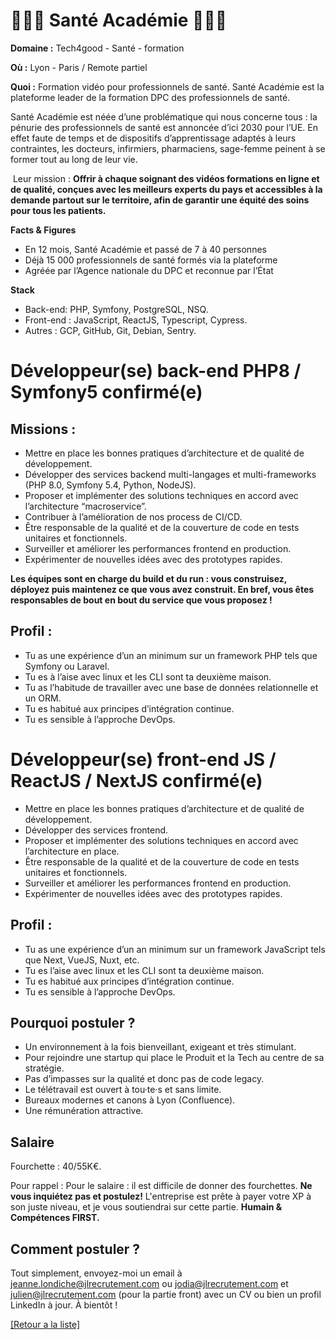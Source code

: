 # 👩🏻‍⚕️ Santé Académie 👨🏻‍⚕️

**Domaine :** Tech4good - Santé - formation 

**Où :** Lyon - Paris / Remote partiel 

**Quoi :** Formation vidéo pour professionnels de santé. Santé Académie est la plateforme leader de la formation DPC des professionnels de santé. 

Santé Académie est néée d’une problématique qui nous concerne tous : la pénurie des professionnels de santé est annoncée d’ici 2030 pour l’UE. En effet faute de temps et de dispositifs d’apprentissage adaptés à leurs contraintes, les docteurs, infirmiers, pharmaciens, sage-femme peinent à se former tout au long de leur vie. 

 Leur mission : **Offrir à chaque soignant des vidéos formations en ligne et de qualité, conçues avec les meilleurs experts du pays et accessibles à la demande partout sur le territoire, afin de garantir une équité des soins pour tous les patients.**

**Facts & Figures**

* En 12 mois, Santé Académie et passé de 7 à 40 personnes 
* Déjà 15 000 professionnels de santé formés via la plateforme 
* Agréée par l’Agence nationale du DPC et reconnue par l’État

**Stack**

* Back-end: PHP, Symfony, PostgreSQL, NSQ.
* Front-end : JavaScript, ReactJS, Typescript, Cypress.
* Autres : GCP, GitHub, Git, Debian, Sentry.

# Développeur(se) back-end PHP8 / Symfony5 confirmé(e)

## Missions :

* Mettre en place les bonnes pratiques d’architecture et de qualité de développement.
* Développer des services backend multi-langages et multi-frameworks (PHP 8.0, Symfony 5.4, Python, NodeJS).
* Proposer et implémenter des solutions techniques en accord avec l’architecture “macroservice”.
* Contribuer à l’amélioration de nos process de CI/CD.
* Être responsable de la qualité et de la couverture de code en tests unitaires et fonctionnels.
* Surveiller et améliorer les performances frontend en production.
* Expérimenter de nouvelles idées avec des prototypes rapides.

**Les équipes sont en charge du build et du run : vous construisez, déployez puis maintenez ce que vous avez construit. En bref, vous êtes responsables de bout en bout du service que vous proposez !**

## Profil :

* Tu as une expérience d’un an minimum sur un framework PHP tels que Symfony ou Laravel.
* Tu es à l’aise avec linux et les CLI sont ta deuxième maison.
* Tu as l’habitude de travailler avec une base de données relationnelle et un ORM.
* Tu es habitué aux principes d’intégration continue.
* Tu es sensible à l’approche DevOps.

# Développeur(se) front-end JS / ReactJS / NextJS confirmé(e) 

* Mettre en place les bonnes pratiques d’architecture et de qualité de développement.
* Développer des services frontend.
* Proposer et implémenter des solutions techniques en accord avec l’architecture en place.
* Être responsable de la qualité et de la couverture de code en tests unitaires et fonctionnels. 
* Surveiller et améliorer les performances frontend en production.
* Expérimenter de nouvelles idées avec des prototypes rapides.

## Profil :

* Tu as une expérience d’un an minimum sur un framework JavaScript tels que Next, VueJS, Nuxt, etc. 
* Tu es l’aise avec linux et les CLI sont ta deuxième maison. 
* Tu es habitué aux principes d’intégration continue. 
* Tu es sensible à l’approche DevOps. 

## Pourquoi postuler ?
 
* Un environnement à la fois bienveillant, exigeant et très stimulant. 
* Pour rejoindre une startup qui place le Produit et la Tech au centre de sa stratégie.
* Pas d’impasses sur la qualité et donc pas de code legacy.
* Le télétravail est ouvert à tou·te·s et sans limite.
* Bureaux modernes et canons à Lyon (Confluence). 
* Une rémunération attractive. 

## Salaire

Fourchette : 40/55K€.

Pour rappel : Pour le salaire : il est difficile de donner des fourchettes. **Ne vous inquiétez pas et postulez!** L'entreprise est prête à payer votre XP à son juste niveau, et je vous soutiendrai sur cette partie. **Humain & Compétences FIRST.**

## Comment postuler ?

Tout simplement, envoyez-moi un email à jeanne.londiche@jlrecrutement.com ou jodia@jlrecrutement.com et julien@jlrecrutement.com (pour la partie front) avec un CV ou bien un profil LinkedIn à jour. À bientôt !

<a href="https://github.com/jlondiche/job-board-php/blob/master/README.md">[Retour a la liste]</a> 